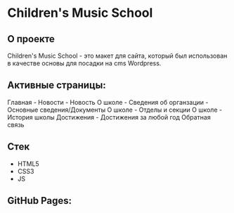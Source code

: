 # Children's Music School

## О проекте
Children's Music School - это макет для сайта, который был использован в качестве основы для посадки на cms Wordpress.


## Активные страницы:
Главная - Новости - Новость
О школе - Сведения об органзации - Основные сведения/Документы
О школе - Отделы и секции
О школе - История школы
Достижения - Достижения за любой год
Обратная связь

## Стек
- HTML5
- CSS3
- JS

## GitHub Pages:

